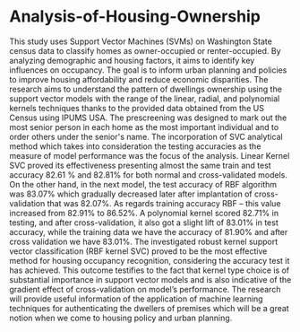 # Analysis-of-Housing-Ownership
This study uses Support Vector Machines (SVMs) on Washington State census data to classify homes as owner-occupied or renter-occupied. By analyzing demographic and housing factors, it aims to identify key influences on occupancy. The goal is to inform urban planning and policies to improve housing affordability and reduce economic disparities.
The research aims to understand the pattern of dwellings ownership using the support vector models with the range of the linear, radial, and polynomial kernels techniques thanks to the provided data obtained from the US Census using IPUMS USA. The prescreening was designed to mark out the most senior person in each home as the most important individual and to order others under the senior's name. The incorporation of SVC analytical method which takes into consideration the testing accuracies as the measure of model performance was the focus of the analysis. Linear Kernel SVC proved its effectiveness presenting almost the same train and test accuracy 82.61 % and 82.81% for both normal and cross-validated models. On the other hand, in the next model, the test accuracy of RBF algorithm was 83.07% which gradually decreased later after implantation of cross-validation that was 82.07%. As regards training accuracy RBF – this value increased from 82.91% to 86.52%. A polynomial kernel scored 82.71% in testing, and after cross-validation, it also got a slight lift of 83.01% in test accuracy, while the training data we have the accuracy of 81.90% and after cross validation we have 83.01%. The investigated robust kernel support vector classification (RBF kernel SVC) proved to be the most effective method for housing occupancy recognition, considering the accuracy test it has achieved. This outcome testifies to the fact that kernel type choice is of substantial importance in support vector models and is also indicative of the gradient effect of cross-validation on model’s performance. The research will provide useful information of the application of machine learning techniques for authenticating the dwellers of premises which will be a great notion when we come to housing policy and urban planning.
